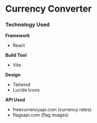 # Currency Converter

### Technology Used

**Framework**
- React
  
**Build Tool**
- Vite

**Design**
- Tailwind
- Lucide Icons

**API Used**
- freecurrencyapi.com (currency rates)
- flagsapi.com (flag images)

